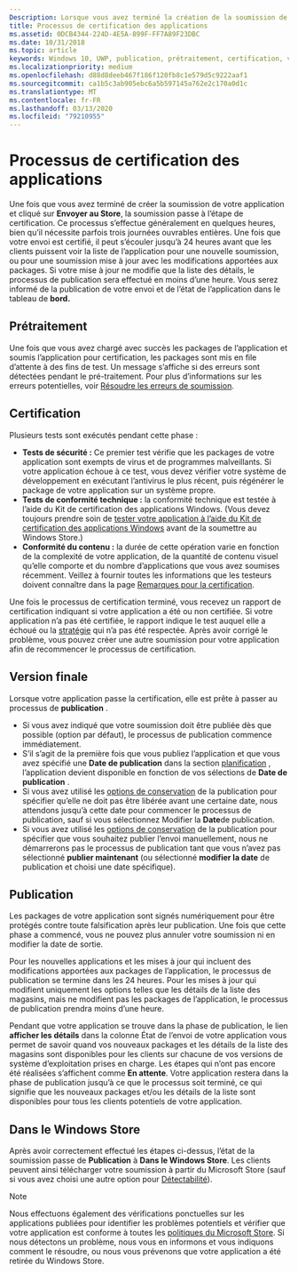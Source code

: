 ```yaml
---
Description: Lorsque vous avez terminé la création de la soumission de votre application et que vous cliquez sur envoyer au magasin, la soumission passe à l’étape de certification.
title: Processus de certification des applications
ms.assetid: 0DCB4344-224D-4E5A-899F-FF7A89F23DBC
ms.date: 10/31/2018
ms.topic: article
keywords: Windows 10, UWP, publication, prétraitement, certification, version, en attente, envoyer, publier, État, heure
ms.localizationpriority: medium
ms.openlocfilehash: d88d8deeb467f186f120fb8c1e579d5c9222aaf1
ms.sourcegitcommit: ca1b5c3ab905ebc6a5b597145a762e2c170a0d1c
ms.translationtype: MT
ms.contentlocale: fr-FR
ms.lasthandoff: 03/13/2020
ms.locfileid: "79210955"
---
```

# <a name="the-app-certification-process"></a>Processus de certification des applications

Une fois que vous avez terminé de créer la soumission de votre application et cliqué sur **Envoyer au Store**, la soumission passe à l’étape de certification. Ce processus s’effectue généralement en quelques heures, bien qu’il nécessite parfois trois journées ouvrables entières. Une fois que votre envoi est certifié, il peut s’écouler jusqu’à 24 heures avant que les clients puissent voir la liste de l’application pour une nouvelle soumission, ou pour une soumission mise à jour avec les modifications apportées aux packages. Si votre mise à jour ne modifie que la liste des détails, le processus de publication sera effectué en moins d’une heure.  Vous serez informé de la publication de votre envoi et de l’état de l’application dans le tableau de **bord.**

## <a name="preprocessing"></a>Prétraitement

Une fois que vous avez chargé avec succès les packages de l’application et soumis l’application pour certification, les packages sont mis en file d’attente à des fins de test. Un message s’affiche si des erreurs sont détectées pendant le pré-traitement. Pour plus d’informations sur les erreurs potentielles, voir [Résoudre les erreurs de soumission](resolve-submission-errors.md).

## <a name="certification"></a>Certification

Plusieurs tests sont exécutés pendant cette phase :

-   **Tests de sécurité :** Ce premier test vérifie que les packages de votre application sont exempts de virus et de programmes malveillants. Si votre application échoue à ce test, vous devez vérifier votre système de développement en exécutant l’antivirus le plus récent, puis régénérer le package de votre application sur un système propre.
-   **Tests de conformité technique :** la conformité technique est testée à l’aide du Kit de certification des applications Windows. (Vous devez toujours prendre soin de [tester votre application à l’aide du Kit de certification des applications Windows](../debug-test-perf/windows-app-certification-kit.md) avant de la soumettre au Windows Store.)
-   **Conformité du contenu :** la durée de cette opération varie en fonction de la complexité de votre application, de la quantité de contenu visuel qu’elle comporte et du nombre d’applications que vous avez soumises récemment. Veillez à fournir toutes les informations que les testeurs doivent connaître dans la page [Remarques pour la certification](notes-for-certification.md).

Une fois le processus de certification terminé, vous recevez un rapport de certification indiquant si votre application a été ou non certifiée. Si votre application n’a pas été certifiée, le rapport indique le test auquel elle a échoué ou la [stratégie](store-policies.md) qui n’a pas été respectée. Après avoir corrigé le problème, vous pouvez créer une autre soumission pour votre application afin de recommencer le processus de certification.

## <a name="release"></a>Version finale

Lorsque votre application passe la certification, elle est prête à passer au processus de **publication** .

- Si vous avez indiqué que votre soumission doit être publiée dès que possible (option par défaut), le processus de publication commence immédiatement.
- S’il s’agit de la première fois que vous publiez l’application et que vous avez spécifié une **Date de publication** dans la section [planification](configure-precise-release-scheduling.md#release) , l’application devient disponible en fonction de vos sélections de **Date de publication** .
- Si vous avez utilisé les [options de conservation](manage-submission-options.md#publishing-hold-options) de la publication pour spécifier qu’elle ne doit pas être libérée avant une certaine date, nous attendons jusqu’à cette date pour commencer le processus de publication, sauf si vous sélectionnez Modifier la **Date**de publication.
- Si vous avez utilisé les [options de conservation](manage-submission-options.md#publishing-hold-options) de la publication pour spécifier que vous souhaitez publier l’envoi manuellement, nous ne démarrerons pas le processus de publication tant que vous n’avez pas sélectionné **publier maintenant** (ou sélectionné **modifier la date** de publication et choisi une date spécifique).


## <a name="publishing"></a>Publication

Les packages de votre application sont signés numériquement pour être protégés contre toute falsification après leur publication. Une fois que cette phase a commencé, vous ne pouvez plus annuler votre soumission ni en modifier la date de sortie.

Pour les nouvelles applications et les mises à jour qui incluent des modifications apportées aux packages de l’application, le processus de publication se termine dans les 24 heures. Pour les mises à jour qui modifient uniquement les options telles que les détails de la liste des magasins, mais ne modifient pas les packages de l’application, le processus de publication prendra moins d’une heure.

Pendant que votre application se trouve dans la phase de publication, le lien **afficher les détails** dans la colonne État de l’envoi de votre application vous permet de savoir quand vos nouveaux packages et les détails de la liste des magasins sont disponibles pour les clients sur chacune de vos versions de système d’exploitation prises en charge. Les étapes qui n’ont pas encore été réalisées s’affichent comme **En attente**. Votre application restera dans la phase de publication jusqu’à ce que le processus soit terminé, ce qui signifie que les nouveaux packages et/ou les détails de la liste sont disponibles pour tous les clients potentiels de votre application.

## <a name="in-the-store"></a>Dans le Windows Store 

Après avoir correctement effectué les étapes ci-dessus, l’état de la soumission passe de **Publication** à **Dans le Windows Store**. Les clients peuvent ainsi télécharger votre soumission à partir du Microsoft Store (sauf si vous avez choisi une autre option pour [Détectabilité](choose-visibility-options.md#discoverability)). 

> [!NOTE]
> Nous effectuons également des vérifications ponctuelles sur les applications publiées pour identifier les problèmes potentiels et vérifier que votre application est conforme à toutes les [politiques du Microsoft Store](store-policies.md). Si nous détectons un problème, nous vous en informons et vous indiquons comment le résoudre, ou nous vous prévenons que votre application a été retirée du Windows Store.

 

 

 




